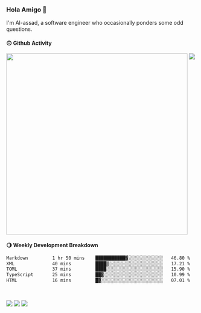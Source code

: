 ### Hola Amigo 🤣   

I'm Al-assad, a software engineer who occasionally ponders some odd questions.  
 
#### 🙃 Github Activity 
<div>
  <img src="https://github-readme-stats.vercel.app/api?username=al-assad&show_icons=true" align="top" style="display: inline-block;" width="480"/>
  <img src="https://github-readme-stats.vercel.app/api/top-langs/?username=al-assad&hide=css,html&langs_count=8&layout=compact" align="top" style="display: inline-block;"/>
</div>

#### 🌖 Weekly Development Breakdown
<!--START_SECTION:waka-->

```txt
Markdown         1 hr 50 mins    ███████████▓░░░░░░░░░░░░░   46.80 %
XML              40 mins         ████▒░░░░░░░░░░░░░░░░░░░░   17.21 %
TOML             37 mins         ████░░░░░░░░░░░░░░░░░░░░░   15.90 %
TypeScript       25 mins         ██▓░░░░░░░░░░░░░░░░░░░░░░   10.99 %
HTML             16 mins         █▓░░░░░░░░░░░░░░░░░░░░░░░   07.01 %
```

<!--END_SECTION:waka-->

<br>

<a href="https://twitter.com/Alassad_dev"><img src="https://img.shields.io/badge/Twitter-@Alassad__dev-blue?style=flat&logo=twitter" /></a>
<a href="https://t.me/alassad_dev"><img src="https://img.shields.io/badge/Telegram-@alassad__dev-orange?style=flat&logo=telegram" /></a>
<a href="https://al-assad.github.io"><img src="https://img.shields.io/badge/Blogs-Linying_Assad's_Blog-yellow?style=flat&logo=github" /></a>

